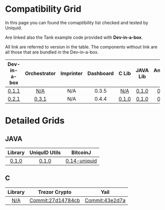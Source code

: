 Compatibility Grid
====================


In this page you can found the comaptibility list checked and tested by Uniquid.

Are linked also the Tank example code provided with **Dev-in-a-box**. 

All link are referred to version in the table.
The components without link are all those that are bundled in the Dev-in-a-box.  

| Dev-in-a-box  | Orchestrator  | Imprinter | Dashboard | C Lib | JAVA Lib | Andorid Lib | Tank Java | Tank  C | 
| :-----------: |:-------------:| :--------:| :--------:| :----:| :-------:| :----------:| :-------: | :-------: |
| [0.1.1](https://github.com/uniquid/dev-in-a-box/tree/0.1.1)         | [N/A](/attachments/Orchestrator.apk)           | N/A       | 0.3.5     |   [N/A](https://github.com/uniquid/uidcore-c/tree/e8e99882e963714a2d737f765eb6cabfffbaaa0e) |  [0.1.0](https://github.com/uniquid/uidcore-java/tree/0.1.0) | [0.1.0](https://github.com/uniquid/uidcore-android/tree/v0.1.0) | [N/A](https://github.com/uniquid/tank-java/tree/master) | [N/A](https://github.com/uniquid/tank-c/tree/802ddb06627a2a48a7c5eb26c6eb62c16e24ddb0)|
 [0.2.1](https://github.com/uniquid/dev-in-a-box/tree/0.2.1)         | [0.3.1](/attachments/orchestrator-0.3.1.apk)           | N/A       | 0.4.4     |   [0.1.0](https://github.com/uniquid/uidcore-c/tree/0.1.0) |  [0.1.0](https://github.com/uniquid/uidcore-java/tree/0.1.0) | [0.1.0](https://github.com/uniquid/uidcore-android/tree/v0.1.0) | [N/A](https://github.com/uniquid/tank-java/tree/master) | [N/A](https://github.com/uniquid/tank-c/tree/802ddb06627a2a48a7c5eb26c6eb62c16e24ddb0)|


Detailed Grids
====================


## JAVA

| Library  | UniquID Utils  | BitcoinJ |  
| :-----------: |:-------------:| :--------:|
|  [0.1.0](https://github.com/uniquid/uidcore-java/tree/0.1.0) | [0.1.0](https://github.com/uniquid/uniquid-utils/tree/0.1.0) | [0.14-uniquid](https://github.com/uniquid/bitcoinj/tree/release-0.14-uniquid)|





## C

| Library  | Trezor Crypto  | Yail |  
| :-----------: |:-------------:| :--------:|
|  [N/A](https://github.com/uniquid/uidcore-c/tree/e8e99882e963714a2d737f765eb6cabfffbaaa0e)  | [Commit:27d14784cb](https://github.com/uniquid/trezor-crypto/tree/27d14784cb788148b4e14723645ecbefd097d9c9) | [Commit:43e2d7a](https://github.com/uniquid/yajl/tree/43e2d7a0a35d718988791764608b7fa0ae02e005)|
